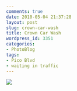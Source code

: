 ```yaml
---
comments: true
date: 2010-05-04 21:37:28
layout: post
slug: crown-car-wash
title: Crown Car Wash
wordpress_id: 3351
categories:
- PhotoBlog
tags:
- Pico Blvd
- waiting in traffic
---
```


![](http://ryanfitzer.com/main/wp-content/uploads/2010/05/2010-05-04-at-18-59-12.jpg)
